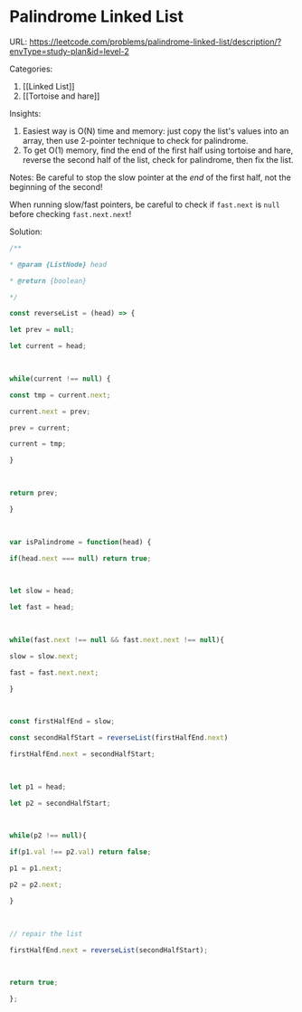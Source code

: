 # Palindrome Linked List

URL: https://leetcode.com/problems/palindrome-linked-list/description/?envType=study-plan&id=level-2

Categories:
1. [[Linked List]]
2. [[Tortoise and hare]]

Insights:
1. Easiest way is O(N) time and memory: just copy the list's values into an array, then use 2-pointer technique to check for palindrome.
2. To get O(1) memory, find the end of the first half using tortoise and hare, reverse the second half of the list, check for palindrome, then fix the list.

Notes:
Be careful to stop the slow pointer at the *end* of the first half, not the beginning of the second!

When running slow/fast pointers, be careful to check if `fast.next` is `null` before checking `fast.next.next`!

Solution:
```javascript
/**

* @param {ListNode} head

* @return {boolean}

*/

const reverseList = (head) => {

let prev = null;

let current = head;

  

while(current !== null) {

const tmp = current.next;

current.next = prev;

prev = current;

current = tmp;

}

  

return prev;

}

  

var isPalindrome = function(head) {

if(head.next === null) return true;

  

let slow = head;

let fast = head;

  

while(fast.next !== null && fast.next.next !== null){

slow = slow.next;

fast = fast.next.next;

}

  

const firstHalfEnd = slow;

const secondHalfStart = reverseList(firstHalfEnd.next)

firstHalfEnd.next = secondHalfStart;

  

let p1 = head;

let p2 = secondHalfStart;

  

while(p2 !== null){

if(p1.val !== p2.val) return false;

p1 = p1.next;

p2 = p2.next;

}

  

// repair the list

firstHalfEnd.next = reverseList(secondHalfStart);

  

return true;

};
```